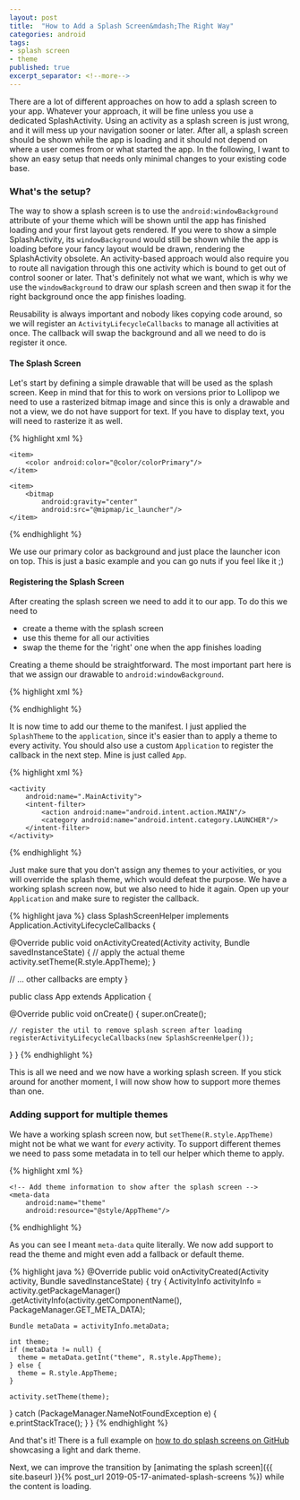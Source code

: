 ```yaml
---
layout: post
title:  "How to Add a Splash Screen&mdash;The Right Way"
categories: android
tags:
- splash screen
- theme
published: true
excerpt_separator: <!--more-->
---
```


There are a lot of different approaches on how to add a splash screen to your app. Whatever your approach, it will be fine unless you use a dedicated SplashActivity. Using an activity as a splash screen is just wrong, and it will mess up your navigation sooner or later. After all, a splash screen should be shown while the app is loading and it should not depend on where a user comes from or what started the app. In the following, I want to show an easy setup that needs only minimal changes to your existing code base.

<!--more-->

### What's the setup?

The way to show a splash screen is to use the `android:windowBackground` attribute of your theme which will be shown until the app has finished loading and your first layout gets rendered. If you were to show a simple SplashActivity, its `windowBackground` would still be shown while the app is loading before your fancy layout would be drawn, rendering the SplashActivity obsolete. An activity-based approach would also require you to route all navigation through this one activity which is bound to get out of control sooner or later. That's definitely not what we want, which is why we use the `windowBackground` to draw our splash screen and then swap it for the right background once the app finishes loading.

Reusability is always important and nobody likes copying code around, so we will register an `ActivityLifecycleCallbacks` to manage all activities at once. The callback will swap the background and all we need to do is register it once.

#### The Splash Screen

Let's start by defining a simple drawable that will be used as the splash screen. Keep in mind that for this to work on versions prior to Lollipop we need to use a rasterized bitmap image and since this is only a drawable and not a view, we do not have support for text. If you have to display text, you will need to rasterize it as well.

{% highlight xml %}
<?xml version="1.0" encoding="utf-8"?>
<layer-list xmlns:android="http://schemas.android.com/apk/res/android">

    <item>
        <color android:color="@color/colorPrimary"/>
    </item>

    <item>
        <bitmap
            android:gravity="center"
            android:src="@mipmap/ic_launcher"/>
    </item>

</layer-list>
{% endhighlight %}

We use our primary color as background and just place the launcher icon on top. This is just a basic example and you can go nuts if you feel like it ;)

#### Registering the Splash Screen

After creating the splash screen we need to add it to our app. To do this we need to

* create a theme with the splash screen
* use this theme for all our activities
* swap the theme for the 'right' one when the app finishes loading

Creating a theme should be straightforward. The most important part here is that we assign our drawable to `android:windowBackground`.

{% highlight xml %}
<style name="SplashTheme" parent="Theme.AppCompat">
    <item name="android:windowBackground">@drawable/splash_screen</item>
</style>
{% endhighlight %}

It is now time to add our theme to the manifest. I just applied the `SplashTheme` to the `application`, since it's easier than to apply a theme to every activity. You should also use a custom `Application` to register the callback in the next step. Mine is just called `App`.

{% highlight xml %}
<application
    android:name=".App"
    android:icon="@mipmap/ic_launcher"
    android:label="Splash Light"
    android:roundIcon="@mipmap/ic_launcher_round"
    android:theme="@style/SplashTheme">

    <activity
        android:name=".MainActivity">
        <intent-filter>
            <action android:name="android.intent.action.MAIN"/>
            <category android:name="android.intent.category.LAUNCHER"/>
        </intent-filter>
    </activity>

</application>
{% endhighlight %}

Just make sure that you don't assign any themes to your activities, or you will override the splash theme, which would defeat the purpose. We have a working splash screen now, but we also need to hide it again. Open up your `Application` and make sure to register the callback.

{% highlight java %}
class SplashScreenHelper implements Application.ActivityLifecycleCallbacks {

  @Override
  public void onActivityCreated(Activity activity, Bundle savedInstanceState) {
    // apply the actual theme
    activity.setTheme(R.style.AppTheme);
  }

  // ... other callbacks are empty
}

public class App extends Application {

  @Override
  public void onCreate() {
    super.onCreate();

    // register the util to remove splash screen after loading
    registerActivityLifecycleCallbacks(new SplashScreenHelper());
  }
}
{% endhighlight %}

This is all we need and we now have a working splash screen. If you stick around for another moment, I will now show how to support more themes than one.

### Adding support for multiple themes

We have a working splash screen now, but `setTheme(R.style.AppTheme)` might not be what we want for _every_ activity. To support different themes we need to pass some metadata in to tell our helper which theme to apply.

{% highlight xml %}
<activity
    android:name=".MainActivity">
    <intent-filter>
        <action android:name="android.intent.action.MAIN"/>
        <category android:name="android.intent.category.LAUNCHER"/>
    </intent-filter>

    <!-- Add theme information to show after the splash screen -->
    <meta-data
        android:name="theme"
        android:resource="@style/AppTheme"/>
</activity>
{% endhighlight %}

As you can see I meant `meta-data` quite literally. We now add support to read the theme and might even add a fallback or default theme.

{% highlight java %}
@Override
public void onActivityCreated(Activity activity, Bundle savedInstanceState) {
  try {
    ActivityInfo activityInfo = activity.getPackageManager()
        .getActivityInfo(activity.getComponentName(), PackageManager.GET_META_DATA);

    Bundle metaData = activityInfo.metaData;

    int theme;
    if (metaData != null) {
      theme = metaData.getInt("theme", R.style.AppTheme);
    } else {
      theme = R.style.AppTheme;
    }

    activity.setTheme(theme);
  } catch (PackageManager.NameNotFoundException e) {
    e.printStackTrace();
  }
}
{% endhighlight %}

And that's it! There is a full example on [how to do splash screens on GitHub][1] showcasing a light and dark theme.

Next, we can improve the transition by [animating the splash screen]({{ site.baseurl }}{% post_url 2019-05-17-animated-splash-screens %}) while the content is loading.

  [1]:https://github.com/bleeding182/samples/tree/master/SplashScreen
